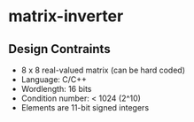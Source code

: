 # matrix-inverter

## Design Contraints
- 8 x 8 real-valued matrix (can be hard coded)
- Language: C/C++
- Wordlength: 16 bits
- Condition number: < 1024 (2^10)
- Elements are 11-bit signed integers
